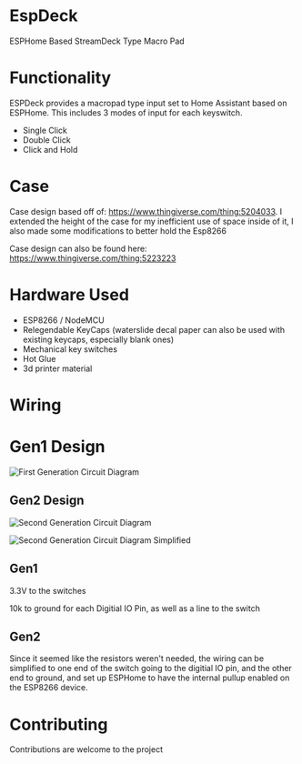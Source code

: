 # EspDeck


ESPHome Based StreamDeck Type Macro Pad

# Functionality
ESPDeck provides a macropad type input set to Home Assistant based on ESPHome. This includes 3 modes of input for each keyswitch. 

  * Single Click
  * Double Click
  * Click and Hold

# Case

Case design based off of: https://www.thingiverse.com/thing:5204033. I extended the height of the case for my inefficient use of space inside of it, I also made some modifications to better hold the Esp8266

Case design can also be found here: https://www.thingiverse.com/thing:5223223

# Hardware Used
  * ESP8266 / NodeMCU
  * Relegendable KeyCaps (waterslide decal paper can also be used with existing keycaps, especially blank ones)
  * Mechanical key switches
  * Hot Glue
  * 3d printer material

# Wiring
# Gen1 Design
![First Generation Circuit Diagram](/assets/images/circuit-gen1.svg)

## Gen2 Design
![Second Generation Circuit Diagram](/assets/images/circuit-gen2-full.svg)


![Second Generation Circuit Diagram Simplified](/assets/images/circuit-gen2-simplified.svg)

## Gen1
3.3V to the switches

10k to ground for each Digitial IO Pin, as well as a line to the switch

## Gen2
Since it seemed like the resistors weren't needed, the wiring can be simplified to one end of the switch going to the digitial IO pin, and the other end to ground, and set up ESPHome to have the internal pullup enabled on the ESP8266 device.

# Contributing
Contributions are welcome to the project


